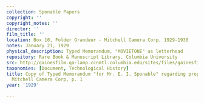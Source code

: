 ```yaml
---
collection: Sponable Papers
copyright: ''
copyright_notes: ''
director: ''
film_title: ''
location: Box 10, Folder Grandeur - Mitchell Camera Corp, 1929-1930
notes: January 21, 1929
physical_description: Typed Memorandum, "MOVIETONE" as letterhead
repository: Rare Book & Manuscript Library, Columbia University
src: http://gainesfilm.qa-lamp.ccnmtl.columbia.edu/sites/files/gainesfilm/images/1000102095.jpg
taxonomies: [Document, Technological History]
title: Copy of Typed Memorandum "for Mr. E. I. Sponable" regarding proposal to purchase
  Mitchell Camera Corp, p. 1
year: '1929'

---
```

